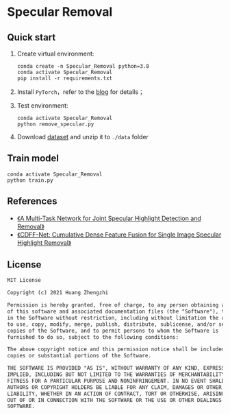 # Specular Removal

## Quick start
1. Create virtual environment:

    ```shell
    conda create -n Specular_Removal python=3.8
    conda activate Specular_Removal
    pip install -r requirements.txt
    ```

2. Install `PyTorch`，refer to the [blog](https://blog.csdn.net/qq_23013309/article/details/103965619) for details；

3. Test environment:

    ```shell
    conda activate Specular_Removal
    python remove_specular.py
    ```

4. Download [dataset](https://github.com/fu123456/SHIQ) and unzip it to `./data` folder

## Train model

  ```shell
  conda activate Specular_Removal
  python train.py
  ```


## References
* [《A Multi-Task Network for Joint Specular Highlight Detection and Removal》](http://graphvision.whu.edu.cn/papers/fugang_CVPR2021.pdf)
* [《CDFF-Net: Cumulative Dense Feature Fusion for Single Image Specular Highlight Removal》](https://shijianxu.github.io/highlight_removal.pdf)


## License
```txt
MIT License

Copyright (c) 2021 Huang Zhengzhi

Permission is hereby granted, free of charge, to any person obtaining a copy
of this software and associated documentation files (the "Software"), to deal
in the Software without restriction, including without limitation the rights
to use, copy, modify, merge, publish, distribute, sublicense, and/or sell
copies of the Software, and to permit persons to whom the Software is
furnished to do so, subject to the following conditions:

The above copyright notice and this permission notice shall be included in all
copies or substantial portions of the Software.

THE SOFTWARE IS PROVIDED "AS IS", WITHOUT WARRANTY OF ANY KIND, EXPRESS OR
IMPLIED, INCLUDING BUT NOT LIMITED TO THE WARRANTIES OF MERCHANTABILITY,
FITNESS FOR A PARTICULAR PURPOSE AND NONINFRINGEMENT. IN NO EVENT SHALL THE
AUTHORS OR COPYRIGHT HOLDERS BE LIABLE FOR ANY CLAIM, DAMAGES OR OTHER
LIABILITY, WHETHER IN AN ACTION OF CONTRACT, TORT OR OTHERWISE, ARISING FROM,
OUT OF OR IN CONNECTION WITH THE SOFTWARE OR THE USE OR OTHER DEALINGS IN THE
SOFTWARE.
```
